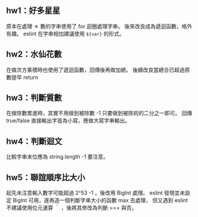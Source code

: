 ## hw1：好多星星
原本在處理 ＊ 數的字串使用了 for 迴圈處理字串。
後來改良成為遞迴函數，格外有趣。
eslint 在字串相加建議使用 `${var}` 的形式。
## hw2：水仙花數
在做次方乘積時也使用了遞迴函數，回傳後再做加總。
後續改良當總合已超過原數提早 return
## hw3：判斷質數
在做除數累進時，其實不用做到被除數 -1 只要做到被除術的二分之一即可。
回傳 true/false 直接輸出字首為小寫，應做大寫字串輸出。
## hw4：判斷迴文
比較字串末位應為 string.length -1 要注意。
## hw5：聯誼順序比大小
起先未注意輸入數字可能超過 2^53 -1 ，後改用 BigInt 處理。
eslint 發現並未設定 BigInt 可用，遂再造一個判斷字串大小的函數 max 去處理，
但又遇到 eslint 不建議使用位元運算 ＾ ，後將其修改為判斷 === 與否。